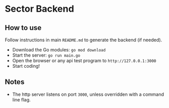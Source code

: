 # Sector Backend

## How to use

Follow instructions in main `README.md` to generate the backend (if needed).

- Download the Go modules: `go mod download`
- Start the server: `go run main.go`
- Open the browser or any api test program to `http://127.0.0.1:3000`
- Start coding!

## Notes

- The http server listens on port `3000`, unless overridden with a command line flag. 
